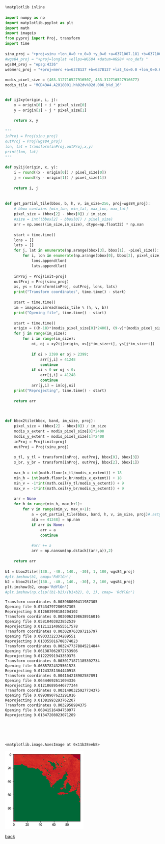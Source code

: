 

```python
%matplotlib inline

import numpy as np
import matplotlib.pyplot as plt
import math
import imageio
from pyproj import Proj, transform
import time

sinu_proj = "+proj=sinu +lon_0=0 +x_0=0 +y_0=0 +a=6371007.181 +b=6371007.181 +units=m +no_defs "
#wgs84_proj = "+proj=longlat +ellps=WGS84 +datum=WGS84 +no_defs "
wgs84_proj = "epsg:4326"
webmerc_proj = "+proj=merc +a=6378137 +b=6378137 +lat_ts=0.0 +lon_0=0.0 +x_0=0.0 +y_0=0 +k=1.0 +units=m +nadgrids=@null +wktext  +no_defs "

modis_pixel_size = (463.312716527916507, 463.312716527916677)
modis_tile = "MCD43A4.A2018001.h%02dv%02d.006_b%d_16"
```


```python

def ij2xy(origin, i, j):
    x = origin[0] + i * pixel_size[0]
    y = origin[1] + j * pixel_size[1]
    
    return x, y

"""
inProj = Proj(sinu_proj)
outProj = Proj(wgs84_proj)
lon, lat = transform(inProj,outProj,x,y)
print(lon, lat)
"""
    
def xy2ij(origin, x, y):
    i = round((x - origin[0]) / pixel_size[0])
    j = round((y - origin[1]) / pixel_size[1])
    
    return i, j
    
    
def get_partial_tile(bbox, b, h, v, im_size=256, proj=wgs84_proj):
    # bbox contains [min_lon, min_lat, max_lon, max_lat]
    pixel_size = (bbox[2] - bbox[0]) / im_size
    #size = int((bbox[2] - bbox[0]) / pixel_size)
    arr = np.ones((im_size,im_size), dtype=np.float32) * np.nan
    
    start = time.time()
    lons = []
    lats = []
    for j, lat in enumerate(np.arange(bbox[3], bbox[1], -pixel_size)):
        for i, lon in enumerate(np.arange(bbox[0], bbox[2], pixel_size)):
            lons.append(lon)
            lats.append(lat)
    
    inProj = Proj(init=proj)
    outProj = Proj(sinu_proj)
    xs, ys = transform(inProj, outProj, lons, lats)
    print("Transform coordinates", time.time() - start)
    
    start = time.time()
    im = imageio.imread(modis_tile % (h, v, b))
    print("Opening file", time.time() - start)
    
    start = time.time()
    origin = ((h-18)*(modis_pixel_size[0]*2400), (9-v)*(modis_pixel_size[1]*2400))
    for j in range(im_size):
        for i in range(im_size):
            oi, oj = xy2ij(origin, xs[j*im_size+i], ys[j*im_size+i])

            if oi > 2399 or oj > 2399:
                arr[j,i] = 41248
                continue
            if oi < 0 or oj < 0:
                arr[j,i] = 41248
                continue
            arr[j,i] = im[oj,oi]  
    print("Reprojecting", time.time() - start)
            
    return arr

```


```python


def bbox2tile(bbox, band, im_size, proj):
    pixel_size = (bbox[2] - bbox[0]) / im_size
    modis_x_extent = modis_pixel_size[0]*2400
    modis_y_extent = modis_pixel_size[1]*2400
    inProj = Proj(init=proj)
    outProj = Proj(sinu_proj)
 
    x_tl, y_tl = transform(inProj, outProj, bbox[0], bbox[3])
    x_br, y_br = transform(inProj, outProj, bbox[2], bbox[1])
    
    max_h = int(math.floor(x_tl/modis_x_extent)) + 18
    min_h = int(math.floor(x_br/modis_x_extent)) + 18
    min_v = -1*int(math.ceil(y_tl/modis_y_extent)) + 9
    max_v = -1*int(math.ceil(y_br/modis_y_extent)) + 9
    
    arr = None
    for h in range(min_h, max_h+1):
        for v in range(min_v, max_v+1):
            a = get_partial_tile(bbox, band, h, v, im_size, proj)#.astype(np.float32)
            a[a == 41248] = np.nan
            if arr is None:
                arr = a
                continue
                
            #arr += a
            arr = np.nansum(np.dstack((arr,a)),2)
    
    return arr

b1 = bbox2tile([130., -40., 140., -30], 1, 100, wgs84_proj)
#plt.imshow(b1, cmap='RdYlGn')
b2 = bbox2tile([130., -40., 140., -30], 2, 100, wgs84_proj)
plt.imshow(b2, cmap='RdYlGn')
#plt.imshow(np.clip((b1-b2)/(b1+b2), 0, 1), cmap= 'RdYlGn')
```

    Transform coordinates 0.003968000411987305
    Opening file 0.07434797286987305
    Reprojecting 0.012603998184204102
    Transform coordinates 0.0030062198638916016
    Opening file 0.05810403823852539
    Reprojecting 0.012112140655517578
    Transform coordinates 0.003020763397216797
    Opening file 0.09033322334289551
    Reprojecting 0.013355016708374023
    Transform coordinates 0.0032477378845214844
    Opening file 0.061387062072753906
    Reprojecting 0.01222991943359375
    Transform coordinates 0.0030171871185302734
    Opening file 0.06857824325561523
    Reprojecting 0.01243281364440918
    Transform coordinates 0.004164218902587891
    Opening file 0.06444692611694336
    Reprojecting 0.012106895446777344
    Transform coordinates 0.0031490325927734375
    Opening file 0.09938907623291016
    Reprojecting 0.01381993293762207
    Transform coordinates 0.0032958984375
    Opening file 0.06841516494750977
    Reprojecting 0.01347208023071289





    <matplotlib.image.AxesImage at 0x11b28eeb8>




![png](output_2_2.png)


[back](./)
